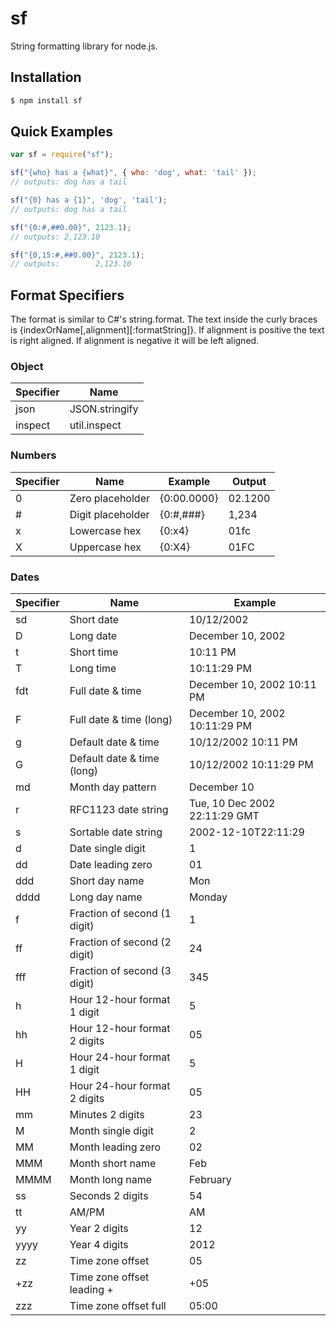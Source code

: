 # sf

String formatting library for node.js.

## Installation

```bash
$ npm install sf
```

## Quick Examples

```javascript
var sf = require("sf");

sf("{who} has a {what}", { who: 'dog', what: 'tail' });
// outputs: dog has a tail

sf("{0} has a {1}", 'dog', 'tail');
// outputs: dog has a tail

sf("{0:#,##0.00}", 2123.1);
// outputs: 2,123.10

sf("{0,15:#,##0.00}", 2123.1);
// outputs:        2,123.10
```

## Format Specifiers

The format is similar to C#'s string.format. The text inside the curly braces is {indexOrName[,alignment][:formatString]}.
If alignment is positive the text is right aligned. If alignment is negative it will be left aligned.

### Object

| Specifier | Name                         |
|-----------|------------------------------|
| json      | JSON.stringify               |
| inspect   | util.inspect                 |

### Numbers

| Specifier | Name                         | Example          | Output         |
|-----------|------------------------------|------------------|----------------|
| 0         | Zero placeholder             | {0:00.0000}      | 02.1200        |
| #         | Digit placeholder            | {0:#,###}        | 1,234          |
| x         | Lowercase hex                | {0:x4}           | 01fc           |
| X         | Uppercase hex                | {0:X4}           | 01FC           |

### Dates

| Specifier | Name                         | Example                        |
|-----------|------------------------------|--------------------------------|
| sd        | Short date                   | 10/12/2002                     |
| D         | Long date                    | December 10, 2002              |
| t         | Short time                   | 10:11 PM                       |
| T         | Long time                    | 10:11:29 PM                    |
| fdt       | Full date & time             | December 10, 2002 10:11 PM     |
| F         | Full date & time (long)      | December 10, 2002 10:11:29 PM  |
| g         | Default date & time          | 10/12/2002 10:11 PM            |
| G         | Default date & time (long)   | 10/12/2002 10:11:29 PM         |
| md        | Month day pattern            | December 10                    |
| r         | RFC1123 date string          | Tue, 10 Dec 2002 22:11:29 GMT  |
| s         | Sortable date string         | 2002-12-10T22:11:29            |
| d         | Date single digit            | 1                              |
| dd        | Date leading zero            | 01                             |
| ddd       | Short day name               | Mon                            |
| dddd      | Long day name                | Monday                         |
| f         | Fraction of second (1 digit) | 1                              |
| ff        | Fraction of second (2 digit) | 24                             |
| fff       | Fraction of second (3 digit) | 345                            |
| h         | Hour 12-hour format 1 digit  | 5                              |
| hh        | Hour 12-hour format 2 digits | 05                             |
| H         | Hour 24-hour format 1 digit  | 5                              |
| HH        | Hour 24-hour format 2 digits | 05                             |
| mm        | Minutes 2 digits             | 23                             |
| M         | Month single digit           | 2                              |
| MM        | Month leading zero           | 02                             |
| MMM       | Month short name             | Feb                            |
| MMMM      | Month long name              | February                       |
| ss        | Seconds 2 digits             | 54                             |
| tt        | AM/PM                        | AM                             |
| yy        | Year 2 digits                | 12                             |
| yyyy      | Year 4 digits                | 2012                           |
| zz        | Time zone offset             | 05                             |
| +zz       | Time zone offset leading +   | +05                            |
| zzz       | Time zone offset full        | 05:00                          |

